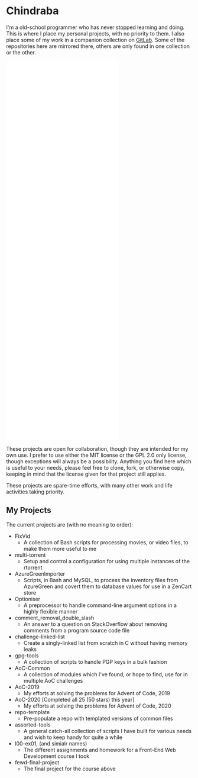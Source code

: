 # Chindraba

I'm a old-school programmer who has never stopped learning and doing. This is where I place my personal projects, with no priority to them. I also place some of my work in a companion collection on [GitLab](https://www.gitlab.com/Chindraba). Some of the repositories here are mirrored there, others are only found in one collection or the other.

![Metrics](https://github.com/chindraba-work/chindraba-work/blob/master/github-metrics.svg)

These projects are open for collaboration, though they are intended for my own use. I prefer to use either the MIT license or the GPL 2.0 only license, though exceptions will always be a possibility. Anything you find here which is useful to your needs, please feel free to clone, fork, or otherwise copy, keeping in mind that the license given for that project still applies.

These projects are spare-time efforts, with many other work and life activities taking priority.

## My Projects

The current projects are (with no meaning to order):

- FixVid
  - A collection of Bash scripts for processing movies, or video files, to make them more useful to me
- multi-torrent
  - Setup and control a configuration for using multiple instances of the rtorrent
- AzureGreenImporter
  - Scripts, in Bash and MySQL, to process the inventory files from AzureGreen and covert them to database values for use in a ZenCart store
- Optioniser
  - A preprocessor to handle command-line argument options in a highly flexible manner
- comment_removal_double_slash
  - An answer to a question on StackOverflow about removing comments from a program source code file
- challenge-linked-list
  - Create a singly-linked list from scratch in C without having memory leaks
- gpg-tools
  - A collection of scripts to handle PGP keys in a bulk fashion
- AoC-Common
  - A collection of modules which I've found, or hope to find, use for in multiple AoC challenges
- AoC-2019
  - My efforts at solving the problems for Advent of Code, 2019
- AoC-2020 [Completed all 25 (50 stars) this year]
  - My efforts at solving the problems for Advent of Code, 2020
- repo-template
  - Pre-populate a repo with templated versions of common files
- assorted-tools
  - A general catch-all collection of scripts I have built for various needs and wish to keep handy for quite a while
- l00-ex01, (and simialr names)
  - The different assignments and homework for a Front-End Web Development course I took
- fewd-final-project
  - The final project for the course above
<!--
**chindraba-work/chindraba-work** is a ✨ _special_ ✨ repository because its `README.md` (this file) appears on your GitHub profile.

Here are some ideas to get you started:

- 🔭 I’m currently working on ...
- 🌱 I’m currently learning ...
- 👯 I’m looking to collaborate on ...
- 🤔 I’m looking for help with ...
- 💬 Ask me about ...
- 📫 How to reach me: ...
- 😄 Pronouns: ...
- ⚡ Fun fact: ...
-->

